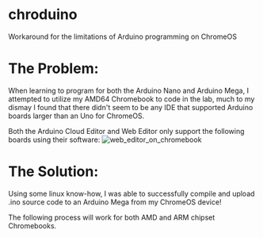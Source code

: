 # chroduino
Workaround for the limitations of Arduino programming on ChromeOS

# The Problem:
When learning to program for both the Arduino Nano and Arduino Mega, I attempted to utilize my AMD64 Chromebook to code in the lab, much to my dismay I found that there didn't seem to be any IDE that supported Arduino boards larger than an Uno for ChromeOS. 


Both the Arduino Cloud Editor and Web Editor only support the following boards using their software:
![web_editor_on_chromebook](https://github.com/baronarkas/chroduino/assets/149717373/80c0cb4c-7cac-4f94-91f2-1243c652862e)


# The Solution:
Using some linux know-how, I was able to successfully compile and upload .ino source code to an Arduino Mega from my ChromeOS device!


The following process will work for both AMD and ARM chipset Chromebooks.
